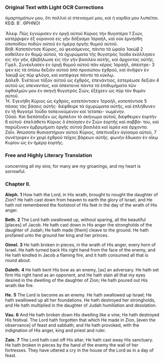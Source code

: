 ### Original Text with Light OCR Corrections

ἁμαρτημάτων μου, ὅτι πολλοὶ οἱ στεναγμοί μου, καὶ ἡ καρδία μου λυπεῖται.
ΚΕΦ. Β΄. ΘΡΗΝΟΙ
<br>
<br>
                                  Ἄλεφ.
Πῶς ἐγνώρισεν ἐν ὀργῇ αὐτοῦ Κύριος τὴν θυγατέρα 1
Σιών, κατέῤῥιψεν ἐξ οὐρανοῦ εἰς γῆν δόξασμα Ἰσραήλ, καὶ οὐκ
ἐμνήσθη ὑποποδίου ποδῶν αὐτοῦ ἐν ἡμέρᾳ ὀργῆς θυμοῦ αὐτοῦ.
<br>
                                  Βήθ.
Κατεπόντισε Κύριος, οὐ φεισάμενος, πάντα τὰ ὡραῖα Ἰακὼβ 2
καθεῖλεν ἐν θυμῷ αὐτοῦ, τὰ ὀχυρώματα τῆς θυγατρὸς Ἰούδα
ἐκόλλησεν εἰς τὴν γῆν, ἐβεβήλωσε εἰς τὴν γῆν βασιλέα αὐτῆς,
καὶ ἄρχοντας αὐτῆς.
<br>
                                 Γίμελ.
Συνέκλασεν ἐν ὀργῇ θυμοῦ αὐτοῦ πᾶν κέρας Ἰσραήλ, ἀπέστρε- 3
ψεν εἰς τὰ ὀπίσω δεξιὰν αὐτοῦ ἀπὸ προσώπου ἐχθροῦ, καὶ
ἀνῆψεν ἐν Ἰακὼβ ὡς πῦρ φλόγα, καὶ κατέφαγε πάντα τὰ κύκλῳ.
<br>
                                 Δάλεθ.
Ἐνέτεινε τόξον αὐτοῦ ὡς ἐχθρός, ἐπενάντιος, ἐστερέωσε δεξιὰν 4
αὐτοῦ ὡς ὑπεναντίος, καὶ ἀπέκτεινε πάντα τὰ ἐπιθυμήματα τῶν
ὀφθαλμῶν μου ἐν σκηνῇ θυγατρὸς Σιών, ἐξέχεεν ὡς πῦρ τὸν
θυμὸν αὐτοῦ.
<br>
                                   Ἧ.
Ἐγενήθη Κύριος ὡς ἐχθρός, κατεπόντισεν Ἰσραήλ, κατεπόντισε 5
πάσας τὰς βάσεις αὐτῆς· διέφθειρε τὰ ὀχυρώματα αὐτῆς, καὶ
ἐπλήθυνεν ἐν τῇ θυγατρὶ Ἰούδα ταπεινούμενον καὶ τεταπει-
νωμένην.
<br>
                                  Οὔαῦ.
Καὶ διεπάταξεν ὡς ἄμπελον τὸ σκήνωμα αὐτοῦ, διέφθειρεν ἑορτὴν 6
αὐτοῦ· ἐπελάθετο Κύριος ὃ ἐποίησεν ἐν Σιὼν ἑορτῆς καὶ σαββά-
του, καὶ παρώξυνεν ἐμβριμήματι ὀργῆς αὐτοῦ βασιλέα καὶ ἱερέα
καὶ ἄρχοντα.
<br>
                                  Ζαΐν.
Ἀπώσατο θυσιαστήριον αὐτοῦ Κύριος, ἀπετίναξεν ἁγίασμα αὐτοῦ, 7
συνέτριψεν ἐν χειρὶ ἐχθροῦ τεῖχος βάρεων αὐτῆς. φωνὴν ἔδωκαν
ἐν οἴκῳ Κυρίου ὡς ἐν ἡμέρᾳ ἑορτῆς.

### Free and Highly Literary Translation

concerning all my sins; for many are my groanings, and my heart is sorrowful.

### Chapter II.

**Aleph.**
**1** How hath the Lord, in His wrath, brought to nought the daughter of Zion? He hath cast down from heaven to earth the glory of Israel, and He hath not remembered the footstool of His feet in the day of the wrath of His anger.

**Beth.**
**2** The Lord hath swallowed up, without sparing, all the beautiful [places] of Jacob. He hath cast down in His anger the strongholds of the daughter of Judah; He hath made [them] cleave to the ground. He hath profaned unto the ground her king and her princes.

**Gimel.**
**3** He hath broken in pieces, in the wrath of His anger, every horn of Israel. He hath turned back His right hand from the face of the enemy, and He hath kindled in Jacob a flaming fire, and it hath consumed all that is round about.

**Daleth.**
**4** He hath bent His bow as an enemy, [as] an adversary. He hath set firm His right hand as an opponent, and He hath slain all that my eyes desired in the dwelling of the daughter of Zion; He hath poured out His wrath like fire.

**He.**
**5** The Lord is become as an enemy. He hath swallowed up Israel; He hath swallowed up all her foundations. He hath destroyed her strongholds, and He hath multiplied in the daughter of Judah humiliation and desolation.

**Vau.**
**6** And He hath broken down His dwelling like a vine; He hath destroyed His festival. The Lord hath forgotten that which He made in Zion, [even the observance] of feast and sabbath; and He hath provoked, with the indignation of His anger, king and priest and ruler.

**Zain.**
**7** The Lord hath cast off His altar; He hath cast away His sanctuary. He hath broken in pieces by the hand of the enemy the wall of her fortresses. They have uttered a cry in the house of the Lord as in a day of feast.